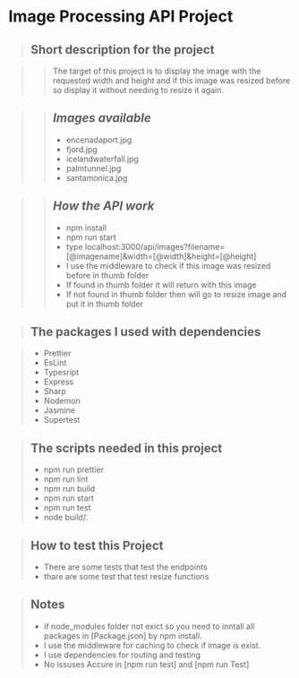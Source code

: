 # Image Processing API Project

> ## **Short description for the project**

> > The target of this project is to display the image with the requested width and height and if this image was resized before so display it without needing to resize it again.

> > ## _Images available_
> >
> > - encenadaport.jpg
> > - fjord.jpg
> > - icelandwaterfall.jpg
> > - palmtunnel.jpg
> > - santamonica.jpg

> > ## _How the API work_
> >
> > - npm install
> > - npm run start
> > - type localhost:3000/api/images?filename=[@imagename]&width=[@width]&height=[@height]
> > - I use the middleware to check if this image was resized before in thumb folder
> > - If found in thumb folder it will return with this image
> > - If not found in thumb folder then will go to resize image and put it in thumb folder

> ## The packages I used with dependencies

> - Prettier
> - EsLint
> - Typesript
> - Express
> - Sharp
> - Nodemon
> - Jasmine
> - Supertest

> ## The scripts needed in this project
>
> - npm run prettier
> - npm run lint
> - npm run build
> - npm run start
> - npm run test
> - node build/.

> ## How to test this Project
>
> - There are some tests that test the endpoints
> - thare are some test that test resize functions

> ## Notes
>
> - if node_modules folder not exict so you need to inntall all packages in [Package.json] by npm install.
> - I use the middleware for caching to check if image is exist.
> - I use dependencies for routing and testing
> - No issuses Accure in [npm run test] and [npm run Test]
